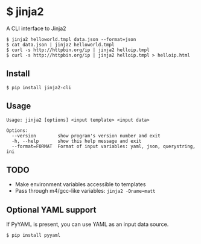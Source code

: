 # $ jinja2
A CLI interface to Jinja2
```
$ jinja2 helloworld.tmpl data.json --format=json
$ cat data.json | jinja2 helloworld.tmpl
$ curl -s http://httpbin.org/ip | jinja2 helloip.tmpl
$ curl -s http://httpbin.org/ip | jinja2 helloip.tmpl > helloip.html
```

## Install
`$ pip install jinja2-cli`

## Usage
```
Usage: jinja2 [options] <input template> <input data>

Options:
  --version        show program's version number and exit
  -h, --help       show this help message and exit
  --format=FORMAT  Format of input variables: yaml, json, querystring, ini
  ```
## TODO
 * Make environment variables accessible to templates
 * Pass through m4/gcc-like variables: `jinja2 -Dname=matt`

## Optional YAML support
If PyYAML is present, you can use YAML as an input data source.

`$ pip install pyyaml`

